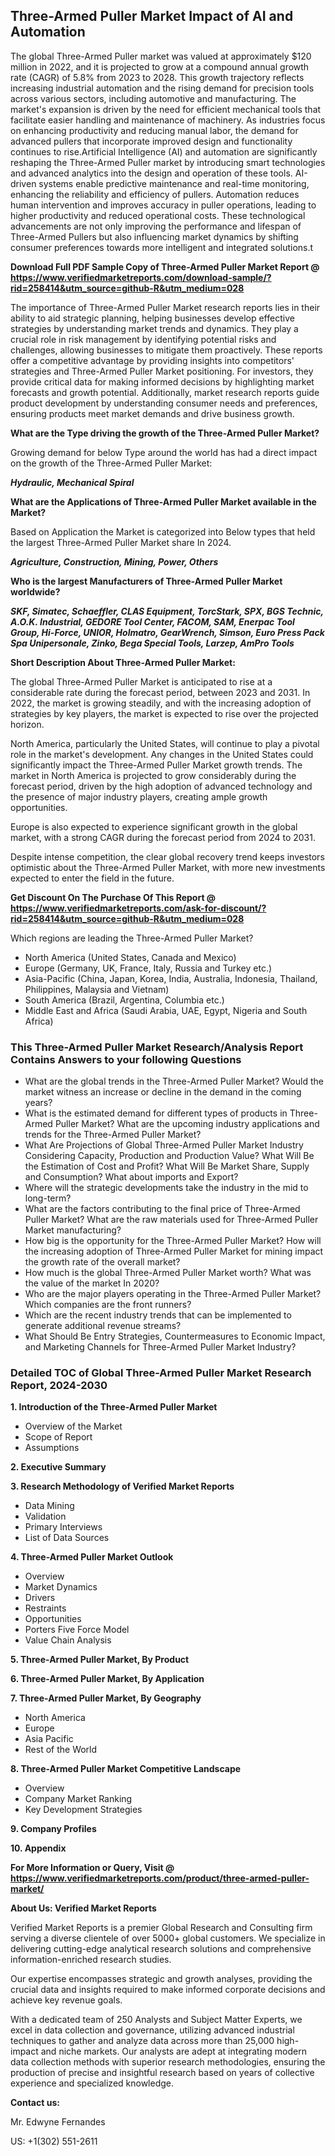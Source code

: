 <h2>Three-Armed Puller Market Impact of AI and Automation</h2>The global Three-Armed Puller market was valued at approximately $120 million in 2022, and it is projected to grow at a compound annual growth rate (CAGR) of 5.8% from 2023 to 2028. This growth trajectory reflects increasing industrial automation and the rising demand for precision tools across various sectors, including automotive and manufacturing. The market's expansion is driven by the need for efficient mechanical tools that facilitate easier handling and maintenance of machinery. As industries focus on enhancing productivity and reducing manual labor, the demand for advanced pullers that incorporate improved design and functionality continues to rise.Artificial Intelligence (AI) and automation are significantly reshaping the Three-Armed Puller market by introducing smart technologies and advanced analytics into the design and operation of these tools. AI-driven systems enable predictive maintenance and real-time monitoring, enhancing the reliability and efficiency of pullers. Automation reduces human intervention and improves accuracy in puller operations, leading to higher productivity and reduced operational costs. These technological advancements are not only improving the performance and lifespan of Three-Armed Pullers but also influencing market dynamics by shifting consumer preferences towards more intelligent and integrated solutions.t</p><p id="" class=""><strong>Download Full PDF Sample Copy of Three-Armed Puller Market Report @ <a href="https://www.verifiedmarketreports.com/download-sample/?rid=258414&utm_source=github-R&utm_medium=028" target="_blank">https://www.verifiedmarketreports.com/download-sample/?rid=258414&utm_source=github-R&utm_medium=028</a></strong></p><p>The importance of&nbsp;Three-Armed Puller Market research reports lies in their ability to aid strategic planning, helping businesses develop effective strategies by understanding market trends and dynamics. They play a crucial role in risk management by identifying potential risks and challenges, allowing businesses to mitigate them proactively. These reports offer a competitive advantage by providing insights into competitors' strategies and Three-Armed Puller Market positioning. For investors, they provide critical data for making informed decisions by highlighting market forecasts and growth potential. Additionally, market research reports guide product development by understanding consumer needs and preferences, ensuring products meet market demands and drive business growth.</p><p><strong>What are the&nbsp;Type driving the growth of the Three-Armed Puller Market?</strong></p><p id="" class="">Growing demand for below Type around the world has had a direct impact on the growth of the Three-Armed Puller Market:</p><em><strong>Hydraulic, Mechanical Spiral</strong></em></p><strong>What are the&nbsp;Applications&nbsp;of Three-Armed Puller Market available in the Market?</strong></p><p id="" class="">Based on Application the Market is categorized into Below types that held the largest Three-Armed Puller Market share In 2024.</p><em><strong>Agriculture, Construction, Mining, Power, Others</strong></em></p><strong>Who is the largest Manufacturers of Three-Armed Puller Market worldwide?</strong></p><p><em><strong>SKF, Simatec, Schaeffler, CLAS Equipment, TorcStark, SPX, BGS Technic, A.O.K. Industrial, GEDORE Tool Center, FACOM, SAM, Enerpac Tool Group, Hi-Force, UNIOR, Holmatro, GearWrench, Simson, Euro Press Pack Spa Unipersonale, Zinko, Bega Special Tools, Larzep, AmPro Tools</strong></em></p><p id="" class=""><strong>Short Description About Three-Armed Puller Market:</strong></p><p>The global Three-Armed Puller Market is anticipated to rise at a considerable rate during the forecast period, between 2023 and 2031. In 2022, the market is growing steadily, and with the increasing adoption of strategies by key players, the market is expected to rise over the projected horizon.</p><p>North America, particularly the United States, will continue to play a pivotal role in the market's development. Any changes in the United States could significantly impact the Three-Armed Puller Market growth trends. The market in North America is projected to grow considerably during the forecast period, driven by the high adoption of advanced technology and the presence of major industry players, creating ample growth opportunities.</p><p>Europe is also expected to experience significant growth in the global market, with a strong CAGR during the forecast period from 2024 to 2031.</p><p>Despite intense competition, the clear global recovery trend keeps investors optimistic about the Three-Armed Puller Market, with more new investments expected to enter the field in the future.</p><p id="" class=""><strong>Get Discount On The Purchase Of This Report @ <a href="https://www.verifiedmarketreports.com/ask-for-discount/?rid=258414&utm_source=github-R&utm_medium=028" target="_blank">https://www.verifiedmarketreports.com/ask-for-discount/?rid=258414&utm_source=github-R&utm_medium=028</a></strong></p>Which regions are leading the Three-Armed Puller Market?</p><ul><li>North America (United States, Canada and Mexico)</li><li>Europe (Germany, UK, France, Italy, Russia and Turkey etc.)</li><li>Asia-Pacific (China, Japan, Korea, India, Australia, Indonesia, Thailand, Philippines, Malaysia and Vietnam)</li><li>South America (Brazil, Argentina, Columbia etc.)</li><li>Middle East and Africa (Saudi Arabia, UAE, Egypt, Nigeria and South Africa)</li></ul><h3 id="" class="">This Three-Armed Puller Market Research/Analysis Report Contains Answers to your following Questions</h3><ul><li>What are the global trends in the Three-Armed Puller Market? Would the market witness an increase or decline in the demand in the coming years?</li><li>What is the estimated demand for different types of products in Three-Armed Puller Market? What are the upcoming industry applications and trends for the Three-Armed Puller Market?</li><li>What Are Projections of Global Three-Armed Puller Market Industry Considering Capacity, Production and Production Value? What Will Be the Estimation of Cost and Profit? What Will Be Market Share, Supply and Consumption? What about imports and Export?</li><li>Where will the strategic developments take the industry in the mid to long-term?</li><li>What are the factors contributing to the final price of Three-Armed Puller Market? What are the raw materials used for Three-Armed Puller Market manufacturing?</li><li>How big is the opportunity for the Three-Armed Puller Market? How will the increasing adoption of Three-Armed Puller Market for mining impact the growth rate of the overall market?</li><li>How much is the global Three-Armed Puller Market worth? What was the value of the market In 2020?</li><li>Who are the major players operating in the Three-Armed Puller Market? Which companies are the front runners?</li><li>Which are the recent industry trends that can be implemented to generate additional revenue streams?</li><li>What Should Be Entry Strategies, Countermeasures to Economic Impact, and Marketing Channels for Three-Armed Puller Market Industry?</li></ul><h3 id="" class="">Detailed TOC of Global Three-Armed Puller Market Research Report, 2024-2030</h3><p id="" class=""><strong>1. Introduction of the Three-Armed Puller Market</strong></p><ul><li>Overview of the Market</li><li>Scope of Report</li><li>Assumptions</li></ul><p id="" class=""><strong>2. Executive Summary</strong></p><p id="" class=""><strong>3. Research Methodology of Verified Market Reports</strong></p><ul><li>Data Mining</li><li>Validation</li><li>Primary Interviews</li><li>List of Data Sources</li></ul><p id="" class=""><strong>4. Three-Armed Puller Market Outlook</strong></p><ul><li>Overview</li><li>Market Dynamics</li><li>Drivers</li><li>Restraints</li><li>Opportunities</li><li>Porters Five Force Model</li><li>Value Chain Analysis</li></ul><p id="" class=""><strong>5. Three-Armed Puller Market, By Product</strong></p><p id="" class=""><strong>6. Three-Armed Puller Market, By Application</strong></p><p id="" class=""><strong>7. Three-Armed Puller Market, By Geography</strong></p><ul><li>North America</li><li>Europe</li><li>Asia Pacific</li><li>Rest of the World</li></ul><p id="" class=""><strong>8. Three-Armed Puller Market Competitive Landscape</strong></p><ul><li>Overview</li><li>Company Market Ranking</li><li>Key Development Strategies</li></ul><p id="" class=""><strong>9. Company Profiles</strong></p><p id="" class=""><strong>10. Appendix</strong></p><p id="" class=""><strong>For More Information or Query, Visit @ <a href="https://www.verifiedmarketreports.com/product/three-armed-puller-market/" target="_blank">https://www.verifiedmarketreports.com/product/three-armed-puller-market/</a></strong></p><p id="" class=""><strong>About Us: Verified Market Reports</strong></p><p id="" class="">Verified Market Reports is a premier Global Research and Consulting firm serving a diverse clientele of over 5000+ global customers. We specialize in delivering cutting-edge analytical research solutions and comprehensive information-enriched research studies.</p><p id="" class="">Our expertise encompasses strategic and growth analyses, providing the crucial data and insights required to make informed corporate decisions and achieve key revenue goals.</p><p id="" class="">With a dedicated team of 250 Analysts and Subject Matter Experts, we excel in data collection and governance, utilizing advanced industrial techniques to gather and analyze data across more than 25,000 high-impact and niche markets. Our analysts are adept at integrating modern data collection methods with superior research methodologies, ensuring the production of precise and insightful research based on years of collective experience and specialized knowledge.</p><p id="" class=""><strong>Contact us:</strong></p><p id="" class="">Mr. Edwyne Fernandes</p><p id="" class="">US: +1(302) 551-2611</p>